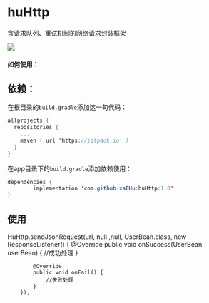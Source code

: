 # huHttp
含请求队列、重试机制的网络请求封装框架

[![](https://jitpack.io/v/xaEHu/huHttp.svg)](https://jitpack.io/#xaEHu/huHttp)
#### 如何使用：

## 依赖：
在根目录的`build.gradle`添加这一句代码：
```java
allprojects {
  repositories {
    ...
    maven { url 'https://jitpack.io' }
  }
}
```
在app目录下的`build.gradle`添加依赖使用：
```java
dependencies {
        implementation 'com.github.xaEHu:huHttp:1.0'
}
```

## 使用
HuHttp.sendJsonRequest(url, null ,null, UserBean.class, new ResponseListener<UserBean>() {
            @Override
            public void onSuccess(UserBean userBean) {
                //成功处理
            }

            @Override
            public void onFail() {
                //失败处理
            }
        });
```
